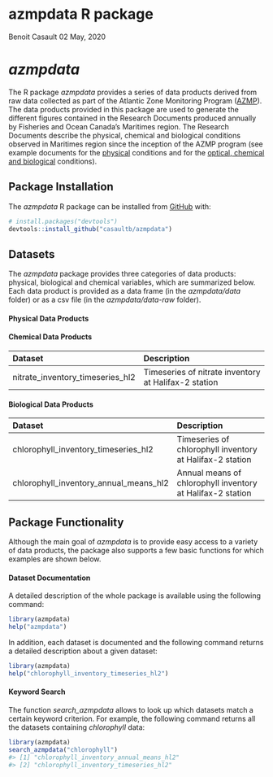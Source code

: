 azmpdata R package
================
Benoit Casault
02 May, 2020

<!-- README.md is generated from README.Rmd. Please edit that file -->

# *azmpdata*

<!-- badges: start -->

<!-- badges: end -->

The R package *azmpdata* provides a series of data products derived from
raw data collected as part of the Atlantic Zone Monitoring Program
([AZMP](https://www.dfo-mpo.gc.ca/science/data-donnees/azmp-pmza/index-eng.html)).
The data products provided in this package are used to generate the
different figures contained in the Research Documents produced annually
by Fisheries and Ocean Canada’s Maritimes region. The Research Documents
describe the physical, chemical and biological conditions observed in
Maritimes region since the inception of the AZMP program (see example
documents for the
[physical](http://www.dfo-mpo.gc.ca/csas-sccs/Publications/ResDocs-DocRech/2018/2018_016-eng.html)
conditions and for the [optical, chemical and
biological](http://www.dfo-mpo.gc.ca/csas-sccs/Publications/ResDocs-DocRech/2018/2018_017-eng.html)
conditions).

## Package Installation

The *azmpdata* R package can be installed from
[GitHub](https://github.com) with:

``` r
# install.packages("devtools")
devtools::install_github("casaultb/azmpdata")
```

## Datasets

The *azmpdata* package provides three categories of data products:
physical, biological and chemical variables, which are summarized below.
Each data product is provided as a data frame (in the *azmpdata/data*
folder) or as a csv file (in the *azmpdata/data-raw* folder).

#### Physical Data Products

<!-- ``` r -->

<!-- library(tibble) -->

<!-- library(knitr) -->

<!-- ``` -->

#### Chemical Data Products

| Dataset                             | Description                                          |
| :---------------------------------- | :--------------------------------------------------- |
| nitrate\_inventory\_timeseries\_hl2 | Timeseries of nitrate inventory at Halifax-2 station |

#### Biological Data Products

| Dataset                                    | Description                                                |
| :----------------------------------------- | :--------------------------------------------------------- |
| chlorophyll\_inventory\_timeseries\_hl2    | Timeseries of chlorophyll inventory at Halifax-2 station   |
| chlorophyll\_inventory\_annual\_means\_hl2 | Annual means of chlorophyll inventory at Halifax-2 station |

## Package Functionality

Although the main goal of *azmpdata* is to provide easy access to a
variety of data products, the package also supports a few basic
functions for which examples are shown below.

#### Dataset Documentation

A detailed description of the whole package is available using the
following command:

``` r
library(azmpdata)
help("azmpdata")
```

In addition, each dataset is documented and the following command
returns a detailed description about a given dataset:

``` r
library(azmpdata)
help("chlorophyll_inventory_timeseries_hl2")
```

#### Keyword Search

The function *search\_azmpdata* allows to look up which datasets match a
certain keyword criterion. For example, the following command returns
all the datasets containing *chlorophyll* data:

``` r
library(azmpdata)
search_azmpdata("chlorophyll")
#> [1] "chlorophyll_inventory_annual_means_hl2"
#> [2] "chlorophyll_inventory_timeseries_hl2"
```
